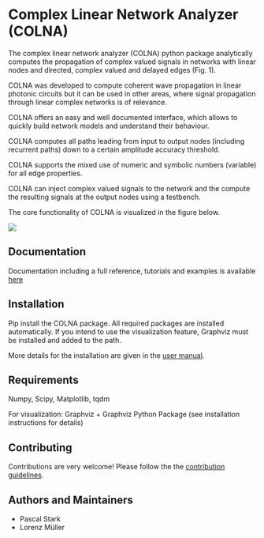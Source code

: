 Complex Linear Network Analyzer (COLNA)
=======================================

The complex linear network analyzer (COLNA) python package analytically computes the propagation of complex valued signals in networks with linear nodes and directed, complex valued and delayed edges (Fig. 1).

COLNA was developed to compute coherent wave propagation in linear photonic circuits but it can be used in other areas, where signal propagation through linear complex networks is of relevance.

COLNA offers an easy and well documented interface, which allows to quickly build network models and understand their behaviour.

COLNA computes all paths leading from input to output nodes (including recurrent paths) down to a certain amplitude accuracy threshold.

COLNA supports the mixed use of numeric and symbolic numbers (variable) for all edge properties.

COLNA can inject complex valued signals to the network and the compute the resulting signals at the output nodes using a testbench.

The core functionality of COLNA is visualized in the figure below.

![](docs/_images/colna_features_extended_plain.svg)

Documentation
-------------
Documentation including a full reference, tutorials and examples is available [here](https://ibm.github.io/complex-linear-network-analyzer/)

Installation
------------
Pip install the COLNA package. All required packages are installed automatically.
If you intend to use the visualization feature, Graphviz must be installed and added to the path.

More details for the installation are given in the [user manual](https://ibm.github.io/complex-linear-network-analyzer/).

Requirements
------------
Numpy, Scipy, Matplotlib, tqdm

For visualization: Graphviz + Graphviz Python Package (see installation instructions for details)

Contributing
------------

Contributions are very welcome! Please follow the the [contribution guidelines](CONTRIBUTING.md).

Authors and Maintainers
-----------------------
* Pascal Stark
* Lorenz Müller
